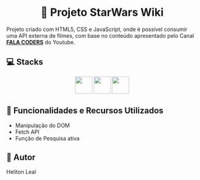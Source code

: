<h1 align="center"> 🎥 Projeto StarWars Wiki</h1>

<p>Projeto criado com HTML5, CSS e JavaScript, onde é possível consumir uma API externa de filmes, com base no conteúdo apresentado pelo Canal <strong><a href="https://www.youtube.com/c/FalaCoders" target="_blank" >FALA CODERS</a></strong> do Youtube.</p>

<div>
    <h2>💻 Stacks</h1>
    <div align="center">
      <img src="https://cdn.jsdelivr.net/gh/devicons/devicon/icons/html5/html5-original.svg" width="45"/>
      <img src="https://cdn.jsdelivr.net/gh/devicons/devicon/icons/css3/css3-original.svg" width="45"/>
      <img src="https://cdn.jsdelivr.net/gh/devicons/devicon/icons/javascript/javascript-original.svg" width="45"/>
    </div>
  <h2>🔧 Funcionalidades e Recursos Utilizados</h2>
    <ul>
        <li>Manipulação do DOM</li>
        <li>Fetch API</li>
        <li>Função de Pesquisa ativa</li>
    </ul>

  <h2>👨 Autor</h2>
  <p>Heliton Leal</p>
</div>
